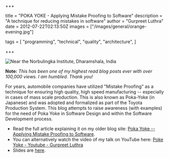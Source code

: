 +++

title = "POKA YOKE - Applying Mistake Proofing to Software"
description = "A technique for reducing mistakes in software"
author = "Gurpreet Luthra"
date = 2012-07-22T02:13:50Z
images = ["/images/general/orange-evening.jpg"]


tags = [
    "programming",
    "technical",
    "quality",
    "architecture",
]


+++

![Near the Norbulingka Institute, Dharamshala, India](/images/general/orange-evening.jpg "Near the Norbulingka Institute, Dharamshala, India")


**Note:** *This has been one of my highest read blog posts ever with over 100,000 views. I am humbled. Thank you!*

For years, automobile companies have utilized "Mistake Proofing" as a technique for ensuring high quality,
high speed manufacturing -- especially in cases of mass scale production.
This is also known as Poka-Yoke (in Japanese) and was adopted and formalized as part of the Toyota Production System.
This blog attempts to raise awareness (with examples) for the need of Poka Yoke in Software Design and
within the Software Development process.

* Read the full article explaining it on my older blog site:
[Poka Yoke -- Applying Mistake Proofing to Software](http://techie-notebook.blogspot.com/2012/07/poka-yoke-applying-mistake-proofing-to.html). 
* You can alternatively watch the video of my talk on YouTube here: 
[Poke Yoke - Youtube - Gurpreet Luthra](https://www.youtube.com/watch?v=vOsfPJ4Vok4)
* Slides are [here](https://www.slideshare.net/gsluthra/poka-yoke-the-science-of-mistake-proofing-for-slideshare).
